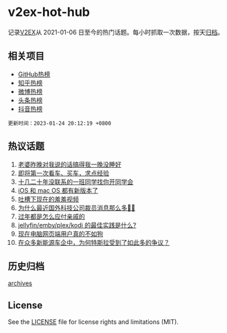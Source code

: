 # v2ex-hot-hub

 记录[V2EX](https://www.v2ex.com/)从 2021-01-06 日至今的热门话题。每小时抓取一次数据，按天[归档](archives)。
 
 ## 相关项目

- [GitHub热榜](https://github.com/snaildev/github-hot-hub)
- [知乎热榜](https://github.com/snaildev/zhihu-hot-hub)
- [微博热榜](https://github.com/snaildev/weibo-hot-hub)
- [头条热榜](https://github.com/snaildev/toutiao-hot-hub)
- [抖音热榜](https://github.com/snaildev/douyin-hot-hub)


 `更新时间：2023-01-24 20:12:19 +0800`

## 热议话题

1. [老婆昨晚对我说的话搞得我一晚没睡好](https://www.v2ex.com/t/910406)
1. [即将第一次看车、买车，求点经验](https://www.v2ex.com/t/910425)
1. [十几二十年没联系的一班同学找你开同学会](https://www.v2ex.com/t/910411)
1. [iOS 和 mac OS 都有新版本了](https://www.v2ex.com/t/910409)
1. [吐槽下现在的羞羞视频](https://www.v2ex.com/t/910418)
1. [为什么最近国外科技公司裁员消息那么多😶‍🌫️](https://www.v2ex.com/t/910414)
1. [过年都是怎么应付亲戚的](https://www.v2ex.com/t/910415)
1. [jellyfin/emby/plex/kodi 的最佳实践是什么?](https://www.v2ex.com/t/910440)
1. [现在电脑网页端用户真的不如狗](https://www.v2ex.com/t/910379)
1. [在众多新能源车企中，为何特斯拉受到了如此多的争议？](https://www.v2ex.com/t/910443)

## 历史归档

[archives](archives)

## License

See the [LICENSE](LICENSE) file for license rights and limitations (MIT).
